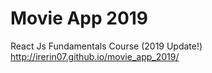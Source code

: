 # Movie App 2019

React Js Fundamentals Course (2019 Update!)
http://irerin07.github.io/movie_app_2019/
